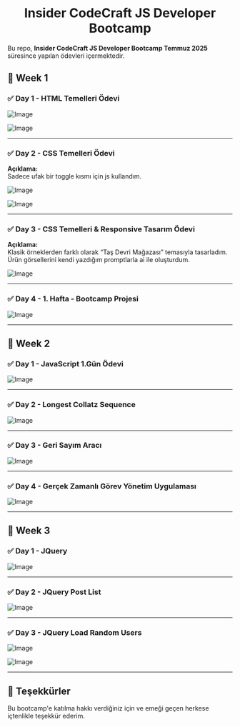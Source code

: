 <h1 align="center"> Insider CodeCraft JS Developer Bootcamp </h1>

Bu repo, **Insider CodeCraft JS Developer Bootcamp Temmuz 2025** süresince yapılan ödevleri içermektedir. 

## 📅 Week 1

### ✅ Day 1 - HTML Temelleri Ödevi

  
  ![Image](https://github.com/user-attachments/assets/14c5e554-7b2b-445a-8afa-b35ea6ecc002) 
  
  ![Image](https://github.com/user-attachments/assets/b68aaedb-2749-4eca-8036-c548c8d61195)
  
---

### ✅ Day 2 - CSS Temelleri Ödevi

**Açıklama:**  
Sadece ufak bir toggle kısmı için js kullandım.

![Image](https://github.com/user-attachments/assets/e9a29103-2593-4b7b-aad4-8315b5486f1c)

![Image](https://github.com/user-attachments/assets/5139f574-67be-4d1a-958c-81fe79ec443e)

---

### ✅ Day 3 - CSS Temelleri & Responsive Tasarım Ödevi

**Açıklama:**  
Klasik örneklerden farklı olarak “Taş Devri Mağazası” temasıyla tasarladım. Ürün görsellerini kendi yazdığım promptlarla ai ile oluşturdum.


![Image](https://github.com/user-attachments/assets/b940b76d-307b-43e9-bbcf-96d632410228)

---

### ✅ Day 4 - 1. Hafta - Bootcamp Projesi

![Image](https://github.com/user-attachments/assets/afd65e22-b32c-4aab-9512-c47ac190f008)



---
## 📅 Week 2

### ✅ Day 1 - JavaScript 1.Gün Ödevi

![Image](https://github.com/user-attachments/assets/dc81874a-b720-4530-b45c-e38a4b750804)

---

### ✅ Day 2 - Longest Collatz Sequence

![Image](https://github.com/user-attachments/assets/9797a71d-ad65-4960-a285-a564710ea777)



---

### ✅ Day 3 - Geri Sayım Aracı

![Image](https://github.com/user-attachments/assets/27fef967-ba89-4c60-8973-bf6a756d8054)



---
### ✅ Day 4 - Gerçek Zamanlı Görev Yönetim Uygulaması  


![Image](https://github.com/user-attachments/assets/cf0cacd2-c0f7-4d6b-ae8b-807cd677a91a)


---
## 📅 Week 3

### ✅ Day 1 - JQuery


![Image](https://github.com/user-attachments/assets/e22b931c-7899-4600-bc81-33ee86f6a598)


---

### ✅ Day 2 - JQuery Post List


![Image](https://github.com/user-attachments/assets/18ae860a-5fc5-4a47-80ab-0fdacba0b50a)



---

### ✅ Day 3 - JQuery Load Random Users 


![Image](https://github.com/user-attachments/assets/e43437e2-d44d-431c-8cae-e0b9d289eb84)

![Image](https://github.com/user-attachments/assets/e783737b-66a7-44f9-bbd3-0e6ad63a01b5)

---
## 🙏 Teşekkürler

Bu bootcamp'e katılma hakkı verdiğiniz için ve emeği geçen herkese içtenlikle teşekkür ederim.  
